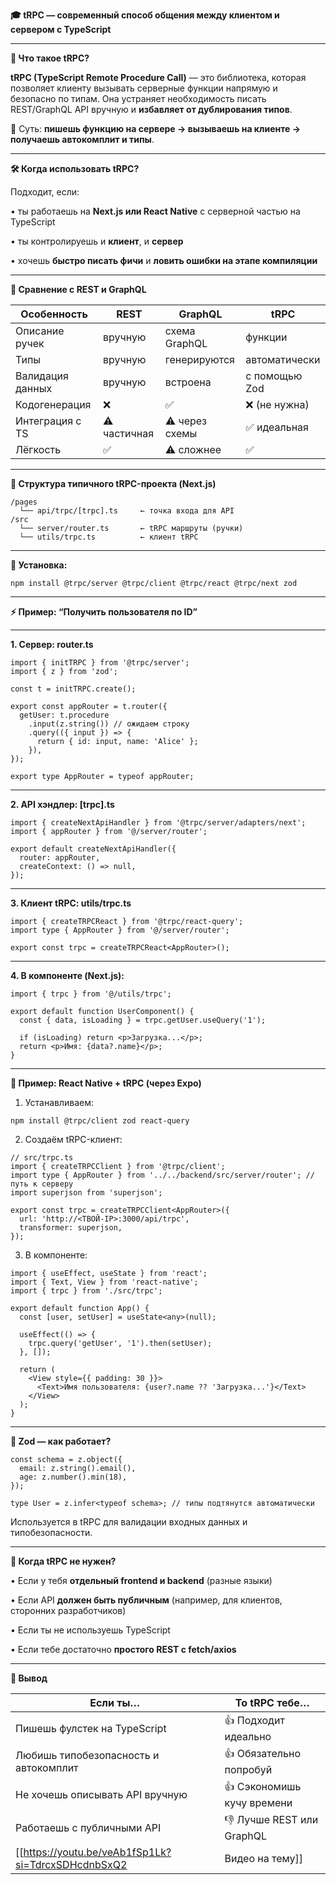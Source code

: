 
**🎓 tRPC — современный способ общения между клиентом и сервером с TypeScript**

---

**📌 Что такое tRPC?**

  

**tRPC (TypeScript Remote Procedure Call)** — это библиотека, которая позволяет клиенту вызывать серверные функции напрямую и безопасно по типам. Она устраняет необходимость писать REST/GraphQL API вручную и **избавляет от дублирования типов**.

  

🧠 Суть: **пишешь функцию на сервере → вызываешь на клиенте → получаешь автокомплит и типы**.

---

**🛠️ Когда использовать tRPC?**

  

Подходит, если:

• ты работаешь на **Next.js или React Native** с серверной частью на TypeScript

• ты контролируешь и **клиент**, и **сервер**

• хочешь **быстро писать фичи** и **ловить ошибки на этапе компиляции**

---

**🧩 Сравнение с REST и GraphQL**

|**Особенность**|**REST**|**GraphQL**|**tRPC**|
|---|---|---|---|
|Описание ручек|вручную|схема GraphQL|функции|
|Типы|вручную|генерируются|автоматически|
|Валидация данных|вручную|встроена|с помощью Zod|
|Кодогенерация|❌|✅|❌ (не нужна)|
|Интеграция с TS|⚠️ частичная|⚠️ через схемы|✅ идеальная|
|Лёгкость|✅|⚠️ сложнее|✅|

  

---

**🧱 Структура типичного tRPC-проекта (Next.js)**

```
/pages
  └── api/trpc/[trpc].ts     ← точка входа для API
/src
  └── server/router.ts       ← tRPC маршруты (ручки)
  └── utils/trpc.ts          ← клиент tRPC
```

  

---

**🔌 Установка:**

```
npm install @trpc/server @trpc/client @trpc/react @trpc/next zod
```

  

---

**⚡ Пример: “Получить пользователя по ID”**

---

**1. Сервер: router.ts**

```
import { initTRPC } from '@trpc/server';
import { z } from 'zod';

const t = initTRPC.create();

export const appRouter = t.router({
  getUser: t.procedure
    .input(z.string()) // ожидаем строку
    .query(({ input }) => {
      return { id: input, name: 'Alice' };
    }),
});

export type AppRouter = typeof appRouter;
```

  

---

**2. API хэндлер: [trpc].ts**

```
import { createNextApiHandler } from '@trpc/server/adapters/next';
import { appRouter } from '@/server/router';

export default createNextApiHandler({
  router: appRouter,
  createContext: () => null,
});
```

  

---

**3. Клиент tRPC: utils/trpc.ts**

```
import { createTRPCReact } from '@trpc/react-query';
import type { AppRouter } from '@/server/router';

export const trpc = createTRPCReact<AppRouter>();
```

  

---

**4. В компоненте (Next.js):**

```
import { trpc } from '@/utils/trpc';

export default function UserComponent() {
  const { data, isLoading } = trpc.getUser.useQuery('1');

  if (isLoading) return <p>Загрузка...</p>;
  return <p>Имя: {data?.name}</p>;
}
```

  

---

**📱 Пример: React Native + tRPC (через Expo)**

1. Устанавливаем:

```
npm install @trpc/client zod react-query
```

2. Создаём tRPC-клиент:

```
// src/trpc.ts
import { createTRPCClient } from '@trpc/client';
import type { AppRouter } from '../../backend/src/server/router'; // путь к серверу
import superjson from 'superjson';

export const trpc = createTRPCClient<AppRouter>({
  url: 'http://<ТВОЙ-IP>:3000/api/trpc',
  transformer: superjson,
});
```

3. В компоненте:

```
import { useEffect, useState } from 'react';
import { Text, View } from 'react-native';
import { trpc } from './src/trpc';

export default function App() {
  const [user, setUser] = useState<any>(null);

  useEffect(() => {
    trpc.query('getUser', '1').then(setUser);
  }, []);

  return (
    <View style={{ padding: 30 }}>
      <Text>Имя пользователя: {user?.name ?? 'Загрузка...'}</Text>
    </View>
  );
}
```

  

---

**🧪 Zod — как работает?**

```
const schema = z.object({
  email: z.string().email(),
  age: z.number().min(18),
});

type User = z.infer<typeof schema>; // типы подтянутся автоматически
```

Используется в tRPC для валидации входных данных и типобезопасности.

---

**🧠 Когда tRPC не нужен?**

• Если у тебя **отдельный frontend и backend** (разные языки)

• Если API **должен быть публичным** (например, для клиентов, сторонних разработчиков)

• Если ты не используешь TypeScript

• Если тебе достаточно **простого REST с fetch/axios**

---

**📌 Вывод**

|**Если ты…**|**То tRPC тебе…**|
|---|---|
|Пишешь фулстек на TypeScript|👍 Подходит идеально|
|Любишь типобезопасность и автокомплит|👍 Обязательно попробуй|
|Не хочешь описывать API вручную|👍 Сэкономишь кучу времени|
|Работаешь с публичными API|👎 Лучше REST или GraphQL|
[[https://youtu.be/veAb1fSp1Lk?si=TdrcxSDHcdnbSxQ2|Видео на тему]]
